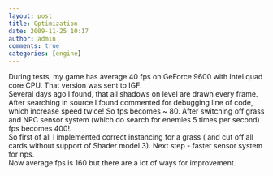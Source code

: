 ```yaml
---
layout: post
title: Optimization
date: 2009-11-25 10:17
author: admin
comments: true
categories: [engine]
---
```

 During tests, my game has average 40 fps on GeForce 9600 with Intel quad  core CPU.  That version was sent to IGF.   <br />  Several days ago I found, that  all shadows on level are drawn every frame. After searching in source I found commented for debugging line of code, which increase speed twice!  So fps becomes ~ 80. After switching off grass and NPC sensor system  (which do search for enemies 5 times per second) fps becomes 400!.  <br />  So first of all I implemented correct instancing for a grass ( and cut off all cards without support of Shader model 3).  Next step - faster sensor system for nps.  <br />  Now average fps is 160 but there are a lot of ways for improvement.
